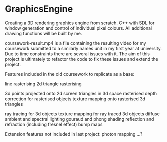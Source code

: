# GraphicsEngine
Creating a 3D rendering graphics engine from scratch. C++ with SDL for window generation and control of individual pixel colours. All additional drawing functions will be built by me.

coursework-result.mp4 is a file containing the resulting video for my coursework submitted to a similarly names unit in my first year at university. Due to time constraints there are several issues with it. The aim of this project is ultimately to refactor the code to fix these issues and extend the project.

Features included in the old coursework to replicate as a base:

line rasterising
2d triangle rasterising

3d points projected onto 2d screen
triangles in 3d space rasterised
depth correction for rasterised objects
texture mapping onto rasterised 3d triangles

ray tracing for 3d objects
texture mapping for ray traced 3d objects
diffuse ambient and spectral lighting
gouraud and phong shading
reflection and refraction (including fresnel effect)
bump maps

Extension features not included in last project:
photon mapping
...?
